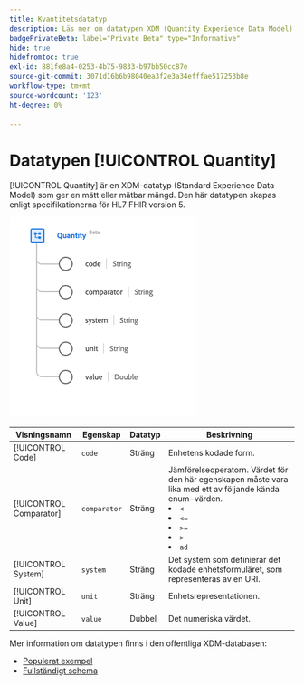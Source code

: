 ```yaml
---
title: Kvantitetsdatatyp
description: Läs mer om datatypen XDM (Quantity Experience Data Model).
badgePrivateBeta: label="Private Beta" type="Informative"
hide: true
hidefromtoc: true
exl-id: 881fe8a4-0253-4b75-9833-b97bb50cc87e
source-git-commit: 3071d16b6b98040ea3f2e3a34efffae517253b8e
workflow-type: tm+mt
source-wordcount: '123'
ht-degree: 0%

---
```


# Datatypen [!UICONTROL Quantity]

[!UICONTROL Quantity] är en XDM-datatyp (Standard Experience Data Model) som ger en mätt eller mätbar mängd. Den här datatypen skapas enligt specifikationerna för HL7 FHIR version 5.

![Datatypstruktur för kvantitet](../../../images/healthcare/data-types/quantity.png)

| Visningsnamn | Egenskap | Datatyp | Beskrivning |
| --- | --- | --- | --- |
| [!UICONTROL Code] | `code` | Sträng | Enhetens kodade form. |
| [!UICONTROL Comparator] | `comparator` | Sträng | Jämförelseoperatorn. Värdet för den här egenskapen måste vara lika med ett av följande kända enum-värden. <li> `<` </li> <li> `<=` </li> <li> `>=` </li> <li> `>`</li> <li> `ad`</li> |
| [!UICONTROL System] | `system` | Sträng | Det system som definierar det kodade enhetsformuläret, som representeras av en URI. |
| [!UICONTROL Unit] | `unit` | Sträng | Enhetsrepresentationen. |
| [!UICONTROL Value] | `value` | Dubbel | Det numeriska värdet. |

Mer information om datatypen finns i den offentliga XDM-databasen:

* [Populerat exempel](https://github.com/adobe/xdm/blob/master/extensions/industry/healthcare/fhir/datatypes/quantity.example.1.json)
* [Fullständigt schema](https://github.com/adobe/xdm/blob/master/extensions/industry/healthcare/fhir/datatypes/quantity.schema.json)
